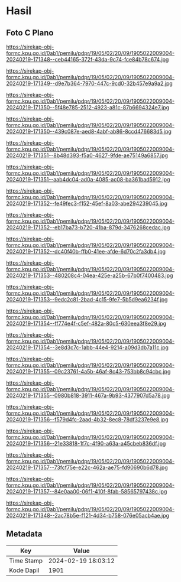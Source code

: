 # Hasil

## Foto C Plano

https://sirekap-obj-formc.kpu.go.id/0ab1/pemilu/pdpr/19/05/02/20/09/1905022009004-20240219-171348--ceb44165-372f-43da-9c74-fce84b78c674.jpg

https://sirekap-obj-formc.kpu.go.id/0ab1/pemilu/pdpr/19/05/02/20/09/1905022009004-20240219-171349--d9e7b364-7970-447c-9cd0-32b457e9a9a2.jpg

https://sirekap-obj-formc.kpu.go.id/0ab1/pemilu/pdpr/19/05/02/20/09/1905022009004-20240219-171350--5f48e785-2512-4923-a81c-87b6694324e7.jpg

https://sirekap-obj-formc.kpu.go.id/0ab1/pemilu/pdpr/19/05/02/20/09/1905022009004-20240219-171350--439c087e-aed8-4abf-ab86-8ccd476683d5.jpg

https://sirekap-obj-formc.kpu.go.id/0ab1/pemilu/pdpr/19/05/02/20/09/1905022009004-20240219-171351--8b48d393-f5a0-4627-9fde-ae75149a6857.jpg

https://sirekap-obj-formc.kpu.go.id/0ab1/pemilu/pdpr/19/05/02/20/09/1905022009004-20240219-171351--aab4dc04-ad0a-4085-ac08-ba361bad5912.jpg

https://sirekap-obj-formc.kpu.go.id/0ab1/pemilu/pdpr/19/05/02/20/09/1905022009004-20240219-171352--fe49fec3-f152-45ef-8a03-abe294239045.jpg

https://sirekap-obj-formc.kpu.go.id/0ab1/pemilu/pdpr/19/05/02/20/09/1905022009004-20240219-171352--eb17ba73-b720-41ba-879d-3476268cedac.jpg

https://sirekap-obj-formc.kpu.go.id/0ab1/pemilu/pdpr/19/05/02/20/09/1905022009004-20240219-171352--dc40f40b-ffb0-41ee-afde-6d70c2fa3db4.jpg

https://sirekap-obj-formc.kpu.go.id/0ab1/pemilu/pdpr/19/05/02/20/09/1905022009004-20240219-171353--480208c4-04ea-425e-a25b-67b0f7400483.jpg

https://sirekap-obj-formc.kpu.go.id/0ab1/pemilu/pdpr/19/05/02/20/09/1905022009004-20240219-171353--9edc2c81-2bad-4c15-9fe7-5b5d9ea6234f.jpg

https://sirekap-obj-formc.kpu.go.id/0ab1/pemilu/pdpr/19/05/02/20/09/1905022009004-20240219-171354--ff774e4f-c5ef-482a-80c5-630eea3f8e29.jpg

https://sirekap-obj-formc.kpu.go.id/0ab1/pemilu/pdpr/19/05/02/20/09/1905022009004-20240219-171354--3e8d3c7c-1abb-44e4-9214-a09d3db7a11c.jpg

https://sirekap-obj-formc.kpu.go.id/0ab1/pemilu/pdpr/19/05/02/20/09/1905022009004-20240219-171355--09c23761-4a5b-46af-8c43-753bb8c94cbc.jpg

https://sirekap-obj-formc.kpu.go.id/0ab1/pemilu/pdpr/19/05/02/20/09/1905022009004-20240219-171355--0980b818-3911-467a-9b93-4377907d5a78.jpg

https://sirekap-obj-formc.kpu.go.id/0ab1/pemilu/pdpr/19/05/02/20/09/1905022009004-20240219-171356--f579d4fc-2aad-4b32-8ec8-78df3237e9e8.jpg

https://sirekap-obj-formc.kpu.go.id/0ab1/pemilu/pdpr/19/05/02/20/09/1905022009004-20240219-171356--21e33818-1f7c-4f90-a63a-a45cbeb836df.jpg

https://sirekap-obj-formc.kpu.go.id/0ab1/pemilu/pdpr/19/05/02/20/09/1905022009004-20240219-171357--73fcf75e-e22c-462a-ae75-fd90690b6d78.jpg

https://sirekap-obj-formc.kpu.go.id/0ab1/pemilu/pdpr/19/05/02/20/09/1905022009004-20240219-171357--84e0aa00-06f1-410f-8fab-58565797438c.jpg

https://sirekap-obj-formc.kpu.go.id/0ab1/pemilu/pdpr/19/05/02/20/09/1905022009004-20240219-171348--2ac78b5e-f121-4d34-b758-076e05acb4ae.jpg


## Metadata

| Key        | Value               |
| ---------- | ------------------- |
| Time Stamp | 2024-02-19 18:03:12 |
| Kode Dapil | 1901                |



